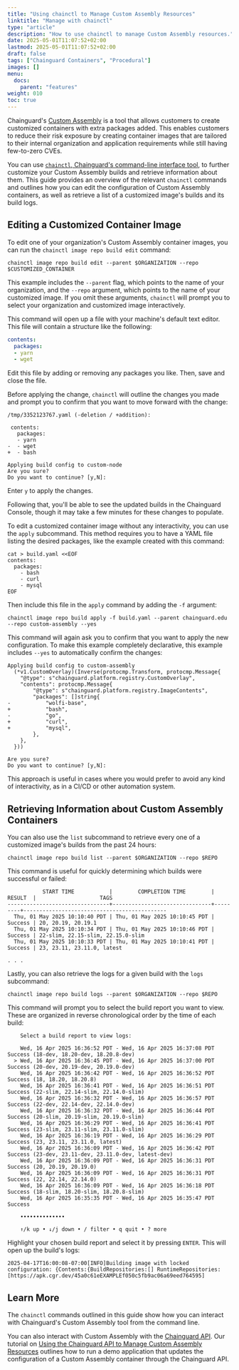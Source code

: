```yaml
---
title: "Using chainctl to Manage Custom Assembly Resources"
linktitle: "Manage with chainctl"
type: "article"
description: "How to use chainctl to manage Custom Assembly resources."
date: 2025-05-01T11:07:52+02:00
lastmod: 2025-05-01T11:07:52+02:00
draft: false
tags: ["Chainguard Containers", "Procedural"]
images: []
menu:
  docs:
    parent: "features"
weight: 010
toc: true
---
```


Chainguard's [Custom Assembly](/chainguard/chainguard-images/features/ca-docs/custom-assembly/) is a tool that allows customers to create customized containers with extra packages added. This enables customers to reduce their risk exposure by creating container images that are tailored to their internal organization and application requirements while still having few-to-zero CVEs.

You can use [`chainctl`, Chainguard's command-line interface tool](/chainguard/chainctl/), to further customize your Custom Assembly builds and retrieve information about them. This guide provides an overview of the relevant `chainctl` commands and outlines how you can edit the configuration of Custom Assembly containers, as well as retrieve a list of a customized image's builds and its build logs.


## Editing a Customized Container Image

To edit one of your organization's Custom Assembly container images, you can run the `chainctl image repo build edit` command:

```shell
chainctl image repo build edit --parent $ORGANIZATION --repo $CUSTOMIZED_CONTAINER
```

This example includes the `--parent` flag, which points to the name of your organization, and the `--repo` argument, which points to the name of your customized image. If you omit these arguments, `chainctl` will prompt you to select your organization and customized image interactively.

This command will open up a file with your machine's default text editor. This file will contain a structure like the following:

```yaml
contents:
  packages:
  - yarn
  - wget
```

Edit this file by adding or removing any packages you like. Then, save and close the file.

Before applying the change, `chainctl` will outline the changes you made and prompt you to confirm that you want to move forward with the change:

```
/tmp/3352123767.yaml (-deletion / +addition):

 contents:
   packages:
   - yarn
-  - wget
+  - bash
 
Applying build config to custom-node
Are you sure?
Do you want to continue? [y,N]:
```

Enter `y` to apply the changes. 

Following that, you'll be able to see the updated builds in the Chainguard Console, though it may take a few minutes for these changes to populate.

To edit a customized container image without any interactivity, you can use the `apply` subcommand. This method requires you to have a YAML file listing the desired packages, like the example created with this command:

```shell
cat > build.yaml <<EOF
contents:
  packages:
    - bash
    - curl
    - mysql
EOF
```

Then include this file in the `apply` command by adding the `-f` argument:

```shell
chainctl image repo build apply -f build.yaml --parent chainguard.edu --repo custom-assembly --yes
```

This command will again ask you to confirm that you want to apply the new configuration. To make this example completely declarative, this example includes `--yes` to automatically confirm the changes:

```
Applying build config to custom-assembly
  (*v1.CustomOverlay)(Inverse(protocmp.Transform, protocmp.Message{
  	"@type": s"chainguard.platform.registry.CustomOverlay",
  	"contents": protocmp.Message{
  		"@type": s"chainguard.platform.registry.ImageContents",
  		"packages": []string{
- 			"wolfi-base",
+ 			"bash",
- 			"go",
+ 			"curl",
+ 			"mysql",
  		},
  	},
  }))

Are you sure?
Do you want to continue? [y,N]: 
```

This approach is useful in cases where you would prefer to avoid any kind of interactivity, as in a CI/CD or other automation system.

## Retrieving Information about Custom Assembly Containers

You can also use the `list` subcommand to retrieve every one of a customized image's builds from the past 24 hours:

```shell
chainctl image repo build list --parent $ORGANIZATION --repo $REPO
```

This command is useful for quickly determining which builds were successful or failed:

```
           START TIME           |        COMPLETION TIME        | RESULT  |                    TAGS                     
--------------------------------+-------------------------------+---------+---------------------------------------------
  Thu, 01 May 2025 10:10:40 PDT | Thu, 01 May 2025 10:10:45 PDT | Success | 20, 20.19, 20.19.1                          
  Thu, 01 May 2025 10:10:34 PDT | Thu, 01 May 2025 10:10:46 PDT | Success | 22-slim, 22.15-slim, 22.15.0-slim           
  Thu, 01 May 2025 10:10:33 PDT | Thu, 01 May 2025 10:10:41 PDT | Success | 23, 23.11, 23.11.0, latest                  

. . .
```

Lastly, you can also retrieve the logs for a given build with the `logs` subcommand:

```shell
chainctl image repo build logs --parent $ORGANIZATION --repo $REPO
```

This command will prompt you to select the build report you want to view. These are organized in reverse chronological order by the time of each build:

```
	Select a build report to view logs:                                                                          	 
                                                                                                                 	 
	Wed, 16 Apr 2025 16:36:52 PDT - Wed, 16 Apr 2025 16:37:08 PDT Success (18-dev, 18.20-dev, 18.20.8-dev)       	 
  > Wed, 16 Apr 2025 16:36:45 PDT - Wed, 16 Apr 2025 16:37:00 PDT Success (20-dev, 20.19-dev, 20.19.0-dev)       	 
	Wed, 16 Apr 2025 16:36:42 PDT - Wed, 16 Apr 2025 16:36:52 PDT Success (18, 18.20, 18.20.8)                   	 
	Wed, 16 Apr 2025 16:36:41 PDT - Wed, 16 Apr 2025 16:36:51 PDT Success (22-slim, 22.14-slim, 22.14.0-slim)    	 
	Wed, 16 Apr 2025 16:36:32 PDT - Wed, 16 Apr 2025 16:36:57 PDT Success (22-dev, 22.14-dev, 22.14.0-dev)       	 
	Wed, 16 Apr 2025 16:36:32 PDT - Wed, 16 Apr 2025 16:36:44 PDT Success (20-slim, 20.19-slim, 20.19.0-slim)    	 
	Wed, 16 Apr 2025 16:36:29 PDT - Wed, 16 Apr 2025 16:36:41 PDT Success (23-slim, 23.11-slim, 23.11.0-slim)    	 
	Wed, 16 Apr 2025 16:36:19 PDT - Wed, 16 Apr 2025 16:36:29 PDT Success (23, 23.11, 23.11.0, latest)           	 
	Wed, 16 Apr 2025 16:36:09 PDT - Wed, 16 Apr 2025 16:36:42 PDT Success (23-dev, 23.11-dev, 23.11.0-dev, latest-dev)
	Wed, 16 Apr 2025 16:36:09 PDT - Wed, 16 Apr 2025 16:36:31 PDT Success (20, 20.19, 20.19.0)                   	 
	Wed, 16 Apr 2025 16:36:09 PDT - Wed, 16 Apr 2025 16:36:31 PDT Success (22, 22.14, 22.14.0)                   	 
	Wed, 16 Apr 2025 16:36:09 PDT - Wed, 16 Apr 2025 16:36:18 PDT Success (18-slim, 18.20-slim, 18.20.8-slim)    	 
	Wed, 16 Apr 2025 16:35:35 PDT - Wed, 16 Apr 2025 16:35:47 PDT Success                                        	 
                                                                                                                 	 
	••••••••••••••                                                                                               	 
                                                                                                                 	 
	↑/k up • ↓/j down • / filter • q quit • ? more  

```

Highlight your chosen build report and select it by pressing `ENTER`. This will open up the build's logs:

```
2025-04-17T16:00:08-07:00[INFO]Building image with locked configuration: {Contents:{BuildRepositories:[] RuntimeRepositories:[https://apk.cgr.dev/45a0c61eEXAMPLEf050c5fb9ac06a69eed764595]
```

## Learn More

The `chainctl` commands outlined in this guide show how you can interact with Chainguard's Custom Assembly tool from the command line. 

You can also interact with Custom Assembly with the [Chainguard API](/chainguard/administration/api/). Our tutorial on [Using the Chainguard API to Manage Custom Assembly Resources](/chainguard/chainguard-images/features/ca-docs/custom-assembly-api-demo/) outlines how to run a demo application that updates the configuration of a Custom Assembly container through the Chainguard API. 
